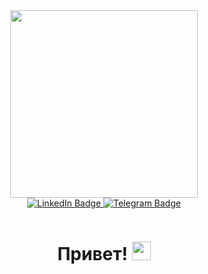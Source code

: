 
<div id="header" align="center">
  <img src="https://media.giphy.com/media/iPj5oRtJzQGxwzuCKV/giphy.gif" width="300"/>
</div>

<div id="badges" align="center">
  <a href="your-linkedin-URL">
    <img src="https://img.shields.io/badge/LinkedIn-blue?style=for-the-badge&logo=linkedin&logoColor=white" alt="LinkedIn Badge"/>
  </a>
  <a href="https://t.me/ilyaisko">
    <img src="https://img.shields.io/badge/Telegram-blue?style=for-the-badge&logo=telegram&logoColor=white" alt="Telegram Badge"/>
  </a>
</div>

<p align="center"><img src="https://komarev.com/ghpvc/?username=macroslav&style=flat-square&color=blue" alt=""/>
</p>

<h1>
  <p align="center">
    Привет! 
    <img src="https://media.giphy.com/media/hvRJCLFzcasrR4ia7z/giphy.gif" width="30px"/>
  </p>
</h1>
